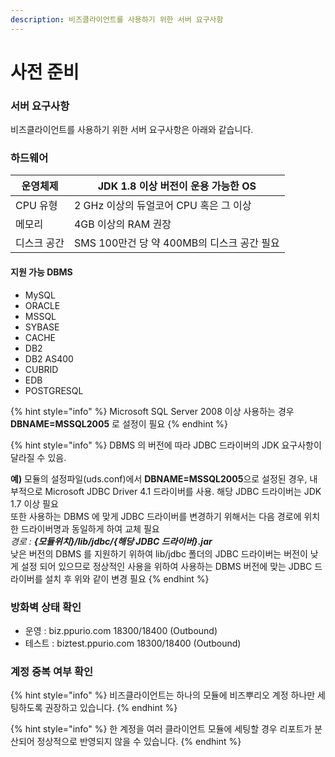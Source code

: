 ```yaml
---
description: 비즈클라이언트를 사용하기 위한 서버 요구사항
---
```


# 사전 준비

### 서버 요구사항

비즈클라이언트를 사용하기 위한 서버 요구사항은 아래와 같습니다.

### 하드웨어

| 운영체제   | JDK 1.8 이상 버전이 운용 가능한 OS       |
| ------ | ------------------------------ |
| CPU 유형 | 2 GHz 이상의 듀얼코어 CPU 혹은 그 이상     |
| 메모리    | 4GB 이상의 RAM 권장                 |
| 디스크 공간 | SMS 100만건 당 약 400MB의 디스크 공간 필요 |

#### 지원 가능 DBMS

* MySQL
* ORACLE
* MSSQL
* SYBASE
* CACHE
* DB2
* DB2 AS400
* CUBRID
* EDB
* POSTGRESQL

{% hint style="info" %}
Microsoft SQL Server 2008 이상 사용하는 경우 **DBNAME=MSSQL2005** 로 설정이 필요
{% endhint %}

{% hint style="info" %}
DBMS 의 버전에 따라 JDBC 드라이버의 JDK 요구사항이 달라질 수 있음.

**예)** 모듈의 설정파일(uds.conf)에서 **DBNAME=MSSQL2005**으로 설정된 경우, 내부적으로 Microsoft JDBC Driver 4.1 드라이버를 사용. 해당 JDBC 드라이버는 JDK 1.7 이상 필요\
또한 사용하는 DBMS 에 맞게 JDBC 드라이버를 변경하기 위해서는 다음 경로에 위치한 드라이버명과 동일하게 하여 교체 필요\
_경로 : **{모듈위치}/lib/jdbc/{해당 JDBC 드라이버}.jar**_\
낮은 버전의 DBMS 를 지원하기 위하여 lib/jdbc 폴더의 JDBC 드라이버는 버전이 낮게 설정 되어 있으므로 정상적인 사용을 위하여 사용하는 DBMS 버전에 맞는 JDBC 드라이버를 설치 후 위와 같이 변경 필요
{% endhint %}

### 방화벽 상태 확인

* 운영 : biz.ppurio.com 18300/18400 (Outbound)
* 테스트 : biztest.ppurio.com 18300/18400 (Outbound)



### 계정 중복 여부 확인

{% hint style="info" %}
비즈클라이언트는 하나의 모듈에 비즈뿌리오 계정 하나만 세팅하도록 권장하고 있습니다.
{% endhint %}

{% hint style="info" %}
한 계정을 여러 클라이언트 모듈에 세팅할 경우 리포트가 분산되어 정상적으로 반영되지 않을 수 있습니다.
{% endhint %}
